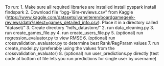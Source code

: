 
To run:
    1. Make sure all required libraries are installed
        install pyspark
        install findspark
    2. Download file “bgg-19m-reviews.csv”  from Kaggle (https://www.kaggle.com/datasets/jvanelteren/boardgamegeek-reviews/data?select=games_detailed_info.csv). Place it in a directory called “dataset/”
    3. Create directory “hdfs_datastore/”
    2. run data_cleaning.py
    3. run create_games_file.py
    4. run create_users_file.py
    5. (optional) run regression_evaluator.py to view RMSE
    6. (optional) run crossvalidation_evaluator.py to determine best Rank/RegParam values
    7. run create_model.py (preferably using the values from the crossvalidation_evaluator)
    8. (optional) run user_predictions.py directly (test code at bottom of file lets you run predictions for single user by username)
    
